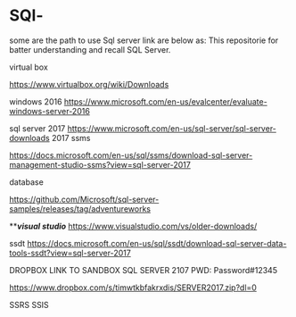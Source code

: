 # SQl-
some are the path to use Sql server link are below as:
This repositorie for batter understanding and recall SQL Server.

virtual box

https://www.virtualbox.org/wiki/Downloads

windows 2016
https://www.microsoft.com/en-us/evalcenter/evaluate-windows-server-2016

sql server 2017
https://www.microsoft.com/en-us/sql-server/sql-server-downloads
2017 ssms

https://docs.microsoft.com/en-us/sql/ssms/download-sql-server-management-studio-ssms?view=sql-server-2017

database

https://github.com/Microsoft/sql-server-samples/releases/tag/adventureworks

*******visual studio*****
https://www.visualstudio.com/vs/older-downloads/

ssdt
https://docs.microsoft.com/en-us/sql/ssdt/download-sql-server-data-tools-ssdt?view=sql-server-2017

DROPBOX LINK TO SANDBOX SQL SERVER 2107
PWD:   Password#12345

https://www.dropbox.com/s/timwtkbfakrxdis/SERVER2017.zip?dl=0

SSRS
SSIS
